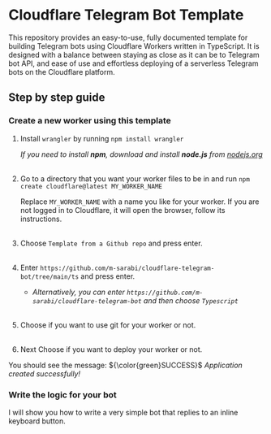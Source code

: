 # Cloudflare Telegram Bot Template

This repository provides an easy-to-use, fully documented template for building Telegram bots using Cloudflare Workers written in TypeScript.
It is designed with a balance between staying as close as it can be to Telegram bot API, and ease of use and effortless deploying of a serverless Telegram bots on the Cloudflare platform.

## Step by step guide

### Create a new worker using this template

1. Install `wrangler` by running `npm install wrangler`
   
   *If you need to install **npm**, download and install **node.js** from [nodejs.org](https://nodejs.org/en)*<br><br>
2. Go to a directory that you want your worker files to be in and run `npm create cloudflare@latest MY_WORKER_NAME`

   Replace `MY_WORKER_NAME` with a name you like for your worker. If you are not logged in to Cloudflare, it will open the browser, follow its instructions.<br><br>
3. Choose `Template from a Github repo` and press enter.<br><br>
4. Enter `https://github.com/m-sarabi/cloudflare-telegram-bot/tree/main/ts` and press enter.
   - *Alternatively, you can enter `https://github.com/m-sarabi/cloudflare-telegram-bot` and then choose `Typescript`*<br><br>
5. Choose if you want to use git for your worker or not.<br><br>
6. Next Choose if you want to deploy your worker or not.

You should see the message:  ${\color{green}SUCCESS}$ *Application created successfully!*

### Write the logic for your bot

I will show you how to write a very simple bot that replies to an inline keyboard button.
